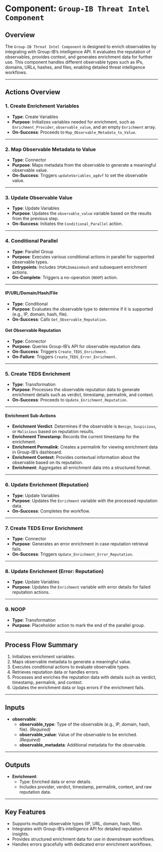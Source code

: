 # Component: `Group-IB Threat Intel Component`

## Overview

The `Group-IB Threat Intel Component` is designed to enrich observables by integrating with Group-IB’s intelligence API. It evaluates the reputation of observables, provides context, and generates enrichment data for further use. This component handles different observable types such as IPs, domains, URLs, hashes, and files, enabling detailed threat intelligence workflows.

---

## Actions Overview

### 1. **Create Enrichment Variables**
   - **Type**: Create Variables  
   - **Purpose**: Initializes variables needed for enrichment, such as `Enrichment_Provider`, `observable_value`, and an empty `Enrichment` array.  
   - **On-Success**: Proceeds to `Map_Observable_Metadata_to_Value`.

---

### 2. **Map Observable Metadata to Value**
   - **Type**: Connector  
   - **Purpose**: Maps metadata from the observable to generate a meaningful observable value.  
   - **On-Success**: Triggers `updateVariables_agdvf` to set the observable value.

---

### 3. **Update Observable Value**
   - **Type**: Update Variables  
   - **Purpose**: Updates the `observable_value` variable based on the results from the previous step.  
   - **On-Success**: Initiates the `Conditional_Parallel` action.

---

### 4. **Conditional Parallel**
   - **Type**: Parallel Group  
   - **Purpose**: Executes various conditional actions in parallel for supported observable types.  
   - **Entrypoints**: Includes `IPURLDomainHash` and subsequent enrichment actions.
   - **On-Complete**: Triggers a no-operation (`NOOP`) action.

---

#### **IP/URL/Domain/Hash/File**
   - **Type**: Conditional  
   - **Purpose**: Evaluates the observable type to determine if it is supported (e.g., IP, domain, hash, file).  
   - **On-Success**: Calls `Get_Observable_Reputation`.

#### **Get Observable Reputation**
   - **Type**: Connector  
   - **Purpose**: Queries Group-IB’s API for observable reputation data.  
   - **On-Success**: Triggers `Create_TEDS_Enrichment`.  
   - **On-Failure**: Triggers `Create_TEDS_Error_Enrichment`.

---

### 5. **Create TEDS Enrichment**
   - **Type**: Transformation  
   - **Purpose**: Processes the observable reputation data to generate enrichment details such as verdict, timestamp, permalink, and context.  
   - **On-Success**: Proceeds to `Update_Enrichment_Reputation`.

---

#### **Enrichment Sub-Actions**
   - **Enrichment Verdict**: Determines if the observable is `Benign`, `Suspicious`, or `Malicious` based on reputation results.  
   - **Enrichment Timestamp**: Records the current timestamp for the enrichment.  
   - **Enrichment Permalink**: Creates a permalink for viewing enrichment data in Group-IB’s dashboard.  
   - **Enrichment Context**: Provides contextual information about the observable based on its reputation.  
   - **Enrichment**: Aggregates all enrichment data into a structured format.

---

### 6. **Update Enrichment (Reputation)**
   - **Type**: Update Variables  
   - **Purpose**: Updates the `Enrichment` variable with the processed reputation data.  
   - **On-Success**: Completes the workflow.

---

### 7. **Create TEDS Error Enrichment**
   - **Type**: Connector  
   - **Purpose**: Generates an error enrichment in case reputation retrieval fails.  
   - **On-Success**: Triggers `Update_Enrichment_Error_Reputation`.

---

### 8. **Update Enrichment (Error: Reputation)**
   - **Type**: Update Variables  
   - **Purpose**: Updates the `Enrichment` variable with error details for failed reputation actions.

---

### 9. **NOOP**
   - **Type**: Transformation  
   - **Purpose**: Placeholder action to mark the end of the parallel group.

---

## Process Flow Summary

1. Initializes enrichment variables.
2. Maps observable metadata to generate a meaningful value.
3. Executes conditional actions to evaluate observable types.
4. Retrieves reputation data or handles errors.
5. Processes and enriches the reputation data with details such as verdict, timestamp, permalink, and context.
6. Updates the enrichment data or logs errors if the enrichment fails.

---

## Inputs

- **observable**:  
  - **observable_type**: Type of the observable (e.g., IP, domain, hash, file). *(Required)*  
  - **observable_value**: Value of the observable to be enriched. *(Required)*  
  - **observable_metadata**: Additional metadata for the observable.

---

## Outputs

- **Enrichment**:  
  - Type: Enriched data or error details.  
  - Includes provider, verdict, timestamp, permalink, context, and raw reputation data.

---

## Key Features

- Supports multiple observable types (IP, URL, domain, hash, file).  
- Integrates with Group-IB’s intelligence API for detailed reputation insights.  
- Provides structured enrichment data for use in downstream workflows.  
- Handles errors gracefully with dedicated error enrichment workflows.